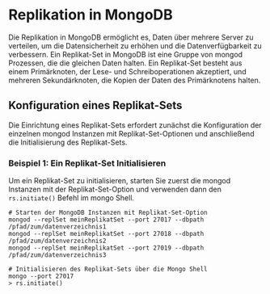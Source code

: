 # Replikation in MongoDB

Die Replikation in MongoDB ermöglicht es, Daten über mehrere Server zu verteilen, um die Datensicherheit zu erhöhen und die Datenverfügbarkeit zu verbessern. Ein Replikat-Set in MongoDB ist eine Gruppe von mongod Prozessen, die die gleichen Daten halten. Ein Replikat-Set besteht aus einem Primärknoten, der Lese- und Schreiboperationen akzeptiert, und mehreren Sekundärknoten, die Kopien der Daten des Primärknotens halten.

## Konfiguration eines Replikat-Sets

Die Einrichtung eines Replikat-Sets erfordert zunächst die Konfiguration der einzelnen mongod Instanzen mit Replikat-Set-Optionen und anschließend die Initialisierung des Replikat-Sets.

### Beispiel 1: Ein Replikat-Set Initialisieren

Um ein Replikat-Set zu initialisieren, starten Sie zuerst die mongod Instanzen mit der Replikat-Set-Option und verwenden dann den `rs.initiate()` Befehl im mongo Shell.

```shell
# Starten der MongoDB Instanzen mit Replikat-Set-Option
mongod --replSet meinReplikatSet --port 27017 --dbpath /pfad/zum/datenverzeichnis1
mongod --replSet meinReplikatSet --port 27018 --dbpath /pfad/zum/datenverzeichnis2
mongod --replSet meinReplikatSet --port 27019 --dbpath /pfad/zum/datenverzeichnis3

# Initialisieren des Replikat-Sets über die Mongo Shell
mongo --port 27017
> rs.initiate()

